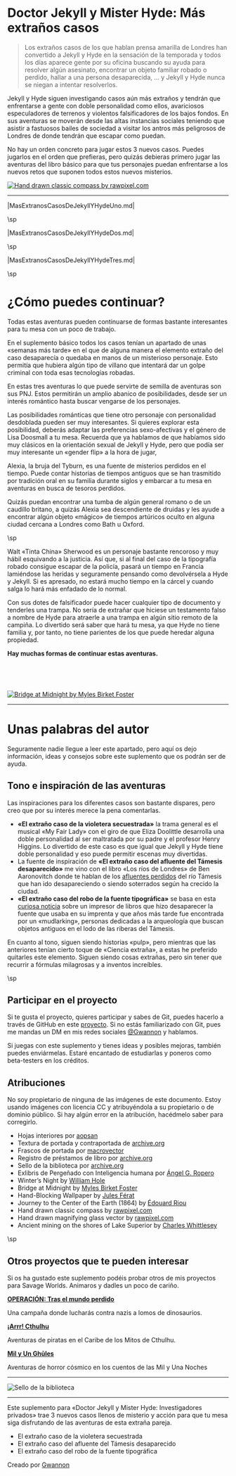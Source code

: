# Doctor Jekyll y Mister Hyde: Más extraños casos

> Los extraños casos de los que hablan prensa amarilla de Londres han convertido a Jekyll y Hyde en la sensación de la temporada y todos los días aparece gente por su oficina buscando su ayuda para resolver algún asesinato, encontrar un objeto familiar robado o perdido, hallar a una persona desaparecida, … y Jekyll y Hyde nunca se niegan a intentar resolverlos.

Jekyll y Hyde siguen investigando casos aún más extraños y tendrán que enfrentarse a gente con doble personalidad como ellos, avariciosos especuladores de terrenos y violentos falsificadores de los bajos fondos. En sus aventuras se moverán desde las altas instancias sociales teniendo que asistir a fastuosos bailes de sociedad a visitar los antros más peligrosos de Londres de donde tendrán que escapar como puedan.

No hay un orden concreto para jugar estos 3 nuevos casos. Puedes jugarlos en el orden que prefieras, pero quizás debieras primero jugar las aventuras del libro básico para que tus personajes puedan enfrentarse a los nuevos retos que suponen todos estos nuevos misterios.

[![Hand drawn classic compass by rawpixel.com](./assests/images/15753.png "Hand drawn classic compass by rawpixel.com")](https://www.freepik.com/free-vector/hand-drawn-classic-compass_2782992.htm "Hand drawn classic compass by rawpixel.com")

***

|MasExtranosCasosDeJekyllYHydeUno.md|

\sp

|MasExtranosCasosDeJekyllYHydeDos.md|

\sp

|MasExtranosCasosDeJekyllYHydeTres.md|

\sp

# ¿Cómo puedes continuar?

Todas estas aventuras pueden continuarse de formas bastante interesantes para tu mesa con un poco de trabajo.

En el suplemento básico todos los casos tenían un apartado de unas «semanas más tarde» en el que de alguna manera el elemento extraño del caso desaparecía o quedaba en manos de un misterioso personaje. Esto permitía que hubiera algún tipo de villano que intentará dar un golpe criminal con toda esas tecnologías robadas.

En estas tres aventuras lo que puede servirte de semilla de aventuras son sus PNJ. Estos permitirán un amplio abanico de posibilidades, desde ser un interés romántico hasta buscar vengarse de los personajes. 

Las posibilidades románticas que tiene otro personaje con personalidad desdoblada pueden ser muy interesantes. Si quieres explorar esta posibilidad, deberás adaptar las preferencias sexo-afectivas y el género de Lisa Doosmall a tu mesa. Recuerda que ya hablamos de que habíamos sido muy clásicos en la orientación sexual de Jekyll y Hyde, pero que podía ser muy interesante un «gender flip» a la hora de jugar,

Alexia, la bruja del Tyburn, es una fuente de misterios perdidos en el tiempo. Puede contar historias de tiempos antiguos que se han trasmitido por tradición oral en su familia durante siglos y embarcar a tu mesa en aventuras en busca de tesoros perdidos.

Quizás puedan encontrar una tumba de algún general romano o de un caudillo britano, a quizás Alexia sea descendiente de druidas y les ayude a encontrar algún objeto «mágico» de tiempos artúricos oculto en alguna ciudad cercana a Londres como Bath u Oxford.

\sp

Walt «Tinta China» Sherwood es un personaje bastante rencoroso y muy hábil esquivando a la justicia. Así que, si al final del caso de la tipografía robado consigue escapar de la policía, pasará un tiempo en Francia lamiéndose las heridas y seguramente pensando como devolvérsela a Hyde y Jekyll. Si es apresado, no estará mucho tiempo en la cárcel y cuando salga lo hará más enfadado de lo normal. 

Con sus dotes de falsificador puede hacer cualquier tipo de documento y tenderles una trampa. No sería de extrañar que hiciese un testamento falso a nombre de Hyde para atraerle a una trampa en algún sitio remoto de la campiña. Lo divertido será saber que hará tu mesa, ya que Hyde no tiene familia y, por tanto, no tiene parientes de los que puede heredar alguna propiedad.

**Hay muchas formas de continuar estas aventuras.**

&nbsp;

&nbsp;

[![Bridge at Midnight by Myles Birket Foster](./assests/images/bridge-midnight-768.png "Bridge at Midnight by Myles Birket Foster")](https://www.oldbookillustrations.com/illustrations/bridge-midnight/ "Bridge at Midnight by Myles Birket Foster")

***

# Unas palabras del autor

Seguramente nadie llegue a leer este apartado, pero aquí os dejo información, ideas y consejos sobre este suplemento que os podrán ser de ayuda.

## Tono e inspiración de las aventuras

Las inspiraciones para los diferentes casos son bastante dispares, pero creo que por su interés merece la pena comentarlas.

* **«El extraño caso de la violetera secuestrada»** la trama general es el musical «My Fair Lady» con el giro de que Eliza Doolittle desarrolla una doble personalidad al ser maltratada por su padre y el profesor Henry Higgins. Lo divertido de este caso es que igual que Jekyll y Hyde tiene doble personalidad y eso puede permitir escenas muy divertidas.
* La fuente de inspiración de **«El extraño caso del afluente del Támesis desaparecido»** me vino con el libro «Los ríos de Londres» de Ben Aaronovitch donde te hablan de los [afluentes perdidos](https://en.wikipedia.org/wiki/Subterranean_rivers_of_London) del río Támesis que han ido desapareciendo o siendo soterrados según ha crecido la ciudad. 
* **«El extraño caso del robo de la fuente tipográfica»** se basa en esta [curiosa noticia](https://www.thisiscolossal.com/2024/05/doves-type/) sobre un impresor de libros que hizo desaparecer la fuente que usaba en su imprenta y que años más tarde fue encontrada por un «mudlarking», personas dedicadas a la arqueología que buscan objetos antiguos en el lodo de las riberas del Támesis.

En cuanto al tono, siguen siendo historias «pulp», pero mientras que las anteriores tenían cierto toque de «Ciencia extraña», a estas he preferido quitarles este elemento. Siguen siendo cosas extrañas, pero sin tener que recurrir a fórmulas milagrosas y a inventos increíbles.

\sp

## Participar en el proyecto

Si te gusta el proyecto, quieres participar y sabes de Git, puedes hacerlo a través de GitHub en este [proyecto](|GITHUB|). Si no estás familiarizado con Git, pues me mandas un DM en mis redes sociales [@Gwannon](https://linktr.ee/gwannon) y hablamos.

Si juegas con este suplemento y tienes ideas y posibles mejoras, también puedes enviármelas. Estaré encantado de estudiarlas y poneros como beta-testers en los créditos. 

## Atribuciones

No soy propietario de ninguna de las imágenes de este documento. Estoy usando imágenes con licencia CC y atribuyéndola a su propietario o de dominio público. Si hay algún error en la atribución, hacédmelo saber para corregirlo.

* Hojas interiores por [aopsan](https://www.freepik.com/free-photo/old-paper-texture-background_1273381.htm)
* Textura de portada y contraportada de [archive.org](https://archive.org/details/lostworldbeingac00doylrich/page/n343/mode/1up)
* Frascos de portada por [macrovector](https://www.freepik.com/free-vector/chemistry-tools-hand-drawn-set_3886828.htm)
* Registro de préstamos de libro por [archive.org](https://archive.org/details/strangecaseofdr00stevuoft/strangecaseofdr00stevuoft/page/n219/mode/2up)
* Sello de la biblioteca por [archive.org](https://archive.org/details/lostworldbeingac00doylrich/page/n3/mode/1up)
* Exlibris de Pergeñado con Inteligencia humana por [Ángel G. Ropero](https://bsky.app/profile/angelgropero.bsky.social)
* Winter’s Night by [William Hole](https://www.oldbookillustrations.com/illustrations/winters-night/)
* Bridge at Midnight by [Myles Birket Foster](https://www.oldbookillustrations.com/illustrations/bridge-midnight/)
* Hand-Blocking Wallpaper by [Jules Férat](https://www.oldbookillustrations.com/illustrations/hand-block-wallpaper/)
* Journey to the Center of the Earth (1864) by [Édouard Riou](https://www.wikiart.org/es/edouard-riou/journey-to-the-center-of-the-earth-1864-48)
* Hand drawn classic compass by [rawpixel.com](https://www.freepik.com/free-vector/hand-drawn-classic-compass_2782992.htm)
* Hand drawn magnifying glass vector by [rawpixel.com](https://www.freepik.com/free-vector/hand-drawn-magnifying-glass-vector_16174045.htm)
* Ancient mining on the shores of Lake Superior by [Charles Whittlesey](https://scienceviews.com/ebooks/ancient_mining/index.html)

\sp

## Otros proyectos que te pueden interesar

Si os ha gustado este suplemento podéis probar otros de mis proyectos para Savage Worlds. Animaros y dadles un poco de cariño.

**[OPERACIÓN: Tras el mundo perdido](https://mundoperdido.gwannon.com/pdf/)**

Una campaña donde lucharás contra nazis a lomos de dinosaurios.

**[¡Arrr! Cthulhu](https://arrrcthulhu.com/pdf/)**

Aventuras de piratas en el Caribe de los Mitos de Cthulhu.

**[Mil y Un Ghūles](https://1001ghules.gwannon.com/pdf/)**

Aventuras de horror cósmico en los cuentos de las Mil y Una Noches

***

![Sello de la biblioteca](./assests/images/lostworldbeingac00doylrich_0004.png)

***

Este suplemento para «Doctor Jekyll y Mister Hyde: Investigadores privados» trae 3 nuevos casos llenos de misterio y acción para que tu mesa siga disfrutando de las aventuras de esta extraña pareja.

* El extraño caso de la violetera secuestrada
* El extraño caso del afluente del Támesis desaparecido
* El extraño caso del robo de la fuente tipográfica

Creado por [Gwannon](https://linktr.ee/gwannon)